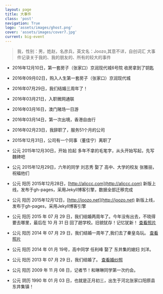 ```yaml
---
layout: page
title: 大事件
class: 'post'
navigation: True
logo: 'assets/images/ghost.png'
cover: 'assets/images/cover7.jpg'
current: big-event
---
```



> 我，性别：男，姓赵，名彦兵，英文名：Joozo,其意不详，自创词汇
> 大事件记录关于我的、我的朋友的、所有的较大的事件

* 2016年12月10日，第一套房子（张家口）京润现代城6号院 收房拿到了钥匙

* 2016年09月02日，购入人生第一套房子（张家口）京润现代城

* 2016年07月29日，我们结婚三周年了！

* 2016年03月21日，入职微网通联

* 2016年03月16日，澳门赌场一日游

* 2016年03月14日，第一次出境，香港自由行

* 2016年02月23日，我辞职了，服务51个月的公司

* 2015年12月31日，公司有一个同事（董佳宁）离职了

* 公元 2015年12月30日，开始 捡起 多年不拿的毛笔字，从头开始写起，先写魏碑吧

* 公元 2015年12月29日，六年的同学 刘志秀 娶了 高中、大学的校友 张雅丽，祝福他们

* 公元 阳历 2015年12月28日，[http://aliccc.com](http://aliccc.com) 新版上线，发布于gh-pages，采用Jekyll博客引擎，数据全部迁移完成

* 公元 阳历 2015年12月12日，[http://joozo.net](http://joozo.net) 新版上线，发布于gh-pages，采用Jekyll博客引擎

* 公元 阳历 2015 年 07 月 29 日，我们结婚两周年了。今年没有出去，不晓得要去哪里，最后在 10 月 31 日 回了趟学校。旧貌犹存！记忆犹新！ [查看照片](http://two.zhaoyanbing.cn/)

* 公元 阳历 2014 年 07 月 29 日，我们结婚一周年了,我们去了秦皇岛玩。 [查看照片](http://one.zhaoyanbing.cn/)

* 公元 阳历 2014 年 01 月 19号，高中同学 任利峰 娶了 东井集的媳妇 刘洋。

* 公元 阳历 2013 年 07 月 29 日，我们结婚了。 [查看婚纱照](http://wedding.zhaoyanbing.cn/)

* 公元 阳历 2009 年 11 月 08 日，记者节！和琳琳同学第一次约会。

* 公元 阴历 1990 年 01 月 03 日，也就是正月初三，出生于河北张家口阳原县东井集镇！
